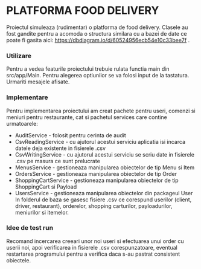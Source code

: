 # PLATFORMA FOOD DELIVERY
  Proiectul simuleaza (rudimentar) o platforma de food delivery.
  Clasele au fost gandite pentru a acomoda o structura similara cu a bazei de date ce poate fi gasita aici: https://dbdiagram.io/d/60524956ecb54e10c33bee7f .
 ### Utilizare
  Pentru a vedea featurile proiectului trebuie rulata functia main din src/app/Main.
  Pentru alegerea optiunilor se va folosi input de la tastatura. Urmariti mesajele afisate.
 ### Implementare
  Pentru implementarea proiectului am creat  pachete pentru useri, comenzi si meniuri pentru restaurante, cat si pachetul services care contine urmatoarele: 
  * AuditService - folosit pentru cerinta de audit
  * CsvReadingService - cu ajutorul acestui serviciu aplicatia isi incarca datele deja existente in fisierele .csv
  * CsvWritingService - cu ajutorul acestui serviciu se scriu date in fisierele .csv pe masura ce sunt prelucrate
  * MenusService - gestioneaza manipularea obiectelor de tip Menu si Item
  * OrdersService - gestioneaza manipularea obiectelor de tip Order
  * ShoppingCartService - gestioneaza manipularea obiectelor de tip ShoppingCart si Payload
  * UsersService - gestioneaza manipularea obiectelor din packageul User
In folderul de baza se gasesc fisiere .csv ce corespund userilor (client, driver, restaurant), orderelor, shopping carturilor, payloadurilor, meniurilor si itemelor.
### Idee de test run
  Recomand incercarea creeari unor noi useri si efectuarea unui order cu userii noi, apoi verificarea in fisierele .csv corespunzatoare, eventual restartarea programului pentru a verifica daca s-au pastrat consistent obiectele.
  


